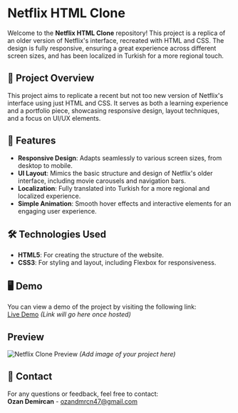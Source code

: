 # Netflix HTML Clone

Welcome to the **Netflix HTML Clone** repository! This project is a replica of an older version of Netflix's interface, recreated with HTML and CSS. The design is fully responsive, ensuring a great experience across different screen sizes, and has been localized in Turkish for a more regional touch.

## 🎯 Project Overview
This project aims to replicate a recent but not too new version of Netflix's interface using just HTML and CSS. It serves as both a learning experience and a portfolio piece, showcasing responsive design, layout techniques, and a focus on UI/UX elements.

## 🚀 Features
- **Responsive Design**: Adapts seamlessly to various screen sizes, from desktop to mobile.
- **UI Layout**: Mimics the basic structure and design of Netflix's older interface, including movie carousels and navigation bars.
- **Localization**: Fully translated into Turkish for a more regional and localized experience.
- **Simple Animation**: Smooth hover effects and interactive elements for an engaging user experience.

## 🛠️ Technologies Used
- **HTML5**: For creating the structure of the website.
- **CSS3**: For styling and layout, including Flexbox for responsiveness.

## 🖥️ Demo
You can view a demo of the project by visiting the following link:  
[Live Demo](#) *(Link will go here once hosted)*

## Preview
![Netflix Clone Preview](#) *(Add image of your project here)*

## 📧 Contact
For any questions or feedback, feel free to contact:  
**Ozan Demircan** - ozandmrcn47@gmail.com
